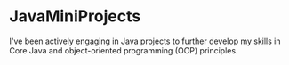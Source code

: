 # JavaMiniProjects
I've been actively engaging in Java projects to further develop my skills in Core Java and object-oriented programming (OOP) principles.

